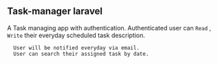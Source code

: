 

## Task-manager laravel

A Task managing app with authentication. Authenticated user can `Read` , `Write` their everyday scheduled task description. 
```
  User will be notified everyday via email.
  User can search their assigned task by date.
```

